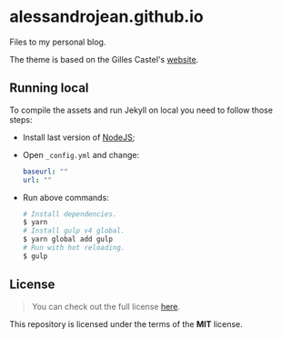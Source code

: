 # alessandrojean.github.io

Files to my personal blog.

The theme is based on the Gilles Castel's [website].

[website]: https://castel.dev/

## Running local

To compile the assets and run Jekyll on local you
need to follow those steps:

- Install last version of [NodeJS];
- Open `_config.yml` and change:

  ```yml
  baseurl: ""
  url: ""
  ```
- Run above commands:

  ```bash
  # Install dependencies.
  $ yarn
  # Install gulp v4 global.
  $ yarn global add gulp
  # Run with hot reloading.
  $ gulp
  ```

[NodeJS]: https://nodejs.org/

## License

> You can check out the full license [here](LICENSE).

This repository is licensed under the terms of the **MIT** license.
